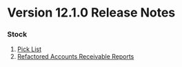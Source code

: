 # Version 12.1.0 Release Notes

### Stock

1. [Pick List](https://erpadda.com/docs/user/manual/en/stock/pick-list)
2. [Refactored Accounts Receivable Reports](https://erpadda.com/docs/user/manual/en/accounts/accounting-reports#2-accounting-statements)
